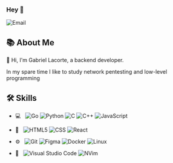 ### Hey 👋    
![Email](https://img.shields.io/badge/Email-gabriellacorte@airmail.cc-blue?style=flat-square&logo=gmail)

## 📚 About Me   

👋 Hi, I'm Gabriel Lacorte, a backend developer. 

In my spare time I like to study network pentesting and low-level programming

## 🛠 Skills
- 💻 &nbsp;
  ![Go](https://img.shields.io/badge/-Go-555555?style=flat&logo=go)
  ![Python](https://img.shields.io/badge/-Python-555555?style=flat&logo=python)
  ![C](https://img.shields.io/badge/C-555555?style=flat-square&logo=C%2B%2B&logoColor=007396)
  ![C++](https://img.shields.io/badge/C++-555555?style=flat-square&logo=C%2B%2B&logoColor=007396)
  ![JavaScript](https://img.shields.io/badge/-JavaScript-555555?style=flat&logo=javascript)
- 👀 &nbsp;
  ![HTML5](https://img.shields.io/badge/-HTML5-555555?style=flat&logo=HTML5)
  ![CSS](https://img.shields.io/badge/-CSS-555555?style=flat&logo=CSS3&logoColor=1572B6)
  ![React](https://img.shields.io/badge/-React-555555?style=flat&logo=react&logoColor=26C6DA)
  
- ⚙️ &nbsp;
  ![Git](https://img.shields.io/badge/-Git-555555?style=flat&logo=git)
  ![Figma](https://img.shields.io/badge/-Figma-555555?style=flat&logo=figma)
  ![Docker](https://img.shields.io/badge/-Docker-555555?style=flat&logo=docker)
  ![Linux](https://img.shields.io/badge/-Linux-555555?style=flat&logo=linux)
- 🔧 &nbsp;
  ![Visual Studio Code](https://img.shields.io/badge/-VSCode-555555?style=flat&logo=vscode&logoColor=007ACC)
  ![NVim](https://img.shields.io/badge/-NeoVim-555555?style=flat&logo=neovim&logoColor=2C2255)
  
